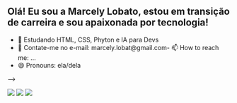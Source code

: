 ## Olá! Eu sou a Marcely Lobato, estou em transição de carreira e sou apaixonada por tecnologia!


- 🌱 Estudando HTML, CSS, Phyton e IA para Devs
- 💬 Contate-me no e-mail: marcely.lobat@gmail.com- 📫 How to reach me: ...
- 😄 Pronouns: ela/dela

-->

<div> 
  <a href="https://www.instagram.com/marcely.lobato/" target="_blank"><img src="https://img.shields.io/badge/-Instagram-%23E4405F?style=for-the-badge&logo=instagram&logoColor=white" target="_blank"></a>
  <a href = "mailto:marcely.lobat@gmail.com"><img src="https://img.shields.io/badge/-Gmail-%23333?style=for-the-badge&logo=gmail&logoColor=white" target="_blank"></a>
  <a href="https://www.linkedin.com/in/marcely-lobato/" target="_blank"><img src="https://img.shields.io/badge/-LinkedIn-%230077B5?style=for-the-badge&logo=linkedin&logoColor=white" target="_blank"></a> 
</div>


